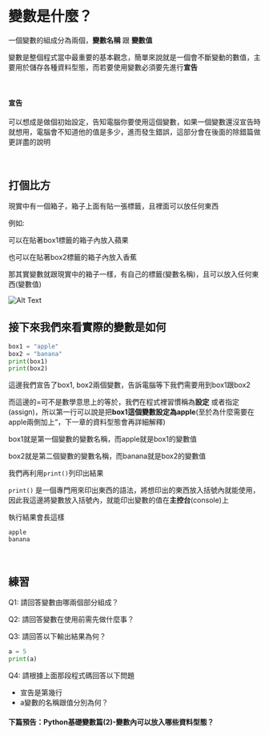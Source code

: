 # 變數是什麼？

一個變數的組成分為兩個，**變數名稱** 跟 **變數值**

變數是整個程式當中最重要的基本觀念，簡單來說就是一個會不斷變動的數值，主要用於儲存各種資料型態，而若要使用變數必須要先進行**宣告**

&nbsp;

#### 宣告
可以想成是做個初始設定，告知電腦你要使用這個變數，如果一個變數還沒宣告時就想用，電腦會不知道他的值是多少，進而發生錯誤，這部分會在後面的除錯篇做更詳盡的說明

&nbsp;

## 打個比方

現實中有一個箱子，箱子上面有貼一張標籤，且裡面可以放任何東西

例如:

可以在貼著box1標籤的箱子內放入蘋果

也可以在貼著box2標籤的箱子內放入香蕉

那其實變數就跟現實中的箱子一樣，有自己的標籤(變數名稱)，且可以放入任何東西(變數值)

![Alt Text](https://media.giphy.com/media/AANHiSJLrF8ga3WdXl/giphy.gif)
&nbsp;

## 接下來我們來看實際的變數是如何

```py
box1 = "apple"
box2 = "banana"
print(box1)
print(box2)
```

這邊我們宣告了box1, box2兩個變數，告訴電腦等下我們需要用到box1跟box2

而這邊的=可不是數學意思上的等於，我們在程式裡習慣稱為**設定** 或者指定(assign)，所以第一行可以說是把**box1這個變數設定為apple**(至於為什麼需要在apple兩側加上“，下一章的資料型態會再詳細解釋)

box1就是第一個變數的變數名稱，而apple就是box1的變數值

box2就是第二個變數的變數名稱，而banana就是box2的變數值

我們再利用```print()```列印出結果

```print()``` 是一個專門用來印出東西的語法，將想印出的東西放入括號內就能使用，因此我這邊將變數放入括號內，就能印出變數的值在**主控台**(console)上
&nbsp;

執行結果會長這樣

```
apple
banana
```
&nbsp;

## 練習

Q1: 請回答變數由哪兩個部分組成？

Q2: 請回答變數在使用前需先做什麼事？

Q3: 請回答以下輸出結果為何？
```py
a = 5
print(a)
```

Q4: 請根據上面那段程式碼回答以下問題
- 宣告是第幾行
- a變數的名稱跟值分別為何？

#### 下篇預告：Python基礎變數篇(2)-變數內可以放入哪些資料型態？
